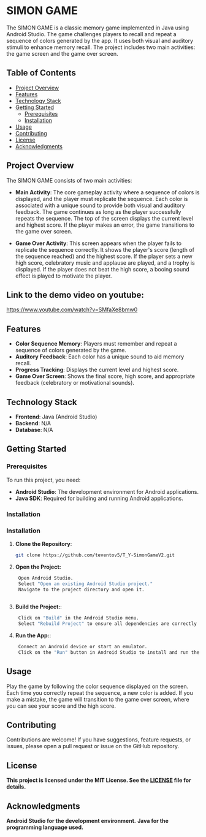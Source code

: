 # SIMON GAME

The SIMON GAME is a classic memory game implemented in Java using Android Studio. The game challenges players to recall and repeat a sequence of colors generated by the app. It uses both visual and auditory stimuli to enhance memory recall. The project includes two main activities: the game screen and the game over screen.

## Table of Contents

- [Project Overview](#project-overview)
- [Features](#features)
- [Technology Stack](#technology-stack)
- [Getting Started](#getting-started)
  - [Prerequisites](#prerequisites)
  - [Installation](#installation)
- [Usage](#usage)
- [Contributing](#contributing)
- [License](#license)
- [Acknowledgments](#acknowledgments)

## Project Overview

The SIMON GAME consists of two main activities:

- **Main Activity**: The core gameplay activity where a sequence of colors is displayed, and the player must replicate the sequence. Each color is associated with a unique sound to provide both visual and auditory feedback. The game continues as long as the player successfully repeats the sequence. The top of the screen displays the current level and highest score. If the player makes an error, the game transitions to the game over screen.

- **Game Over Activity**: This screen appears when the player fails to replicate the sequence correctly. It shows the player's score (length of the sequence reached) and the highest score. If the player sets a new high score, celebratory music and applause are played, and a trophy is displayed. If the player does not beat the high score, a booing sound effect is played to motivate the player.

## Link to the demo video on youtube:

https://www.youtube.com/watch?v=SMfaXe8bmw0

## Features

- **Color Sequence Memory**: Players must remember and repeat a sequence of colors generated by the game.
- **Auditory Feedback**: Each color has a unique sound to aid memory recall.
- **Progress Tracking**: Displays the current level and highest score.
- **Game Over Screen**: Shows the final score, high score, and appropriate feedback (celebratory or motivational sounds).

## Technology Stack

- **Frontend**: Java (Android Studio)
- **Backend**: N/A
- **Database**: N/A

## Getting Started

### Prerequisites

To run this project, you need:

- **Android Studio**: The development environment for Android applications.
- **Java SDK**: Required for building and running Android applications.

### Installation

### Installation

1. **Clone the Repository**:
   ```bash
   git clone https://github.com/teventov5/T_Y-SimonGameV2.git

2. **Open the Project:**
   ```bash
	Open Android Studio.
	Select "Open an existing Android Studio project."
	Navigate to the project directory and open it.
	
3. **Build the Project:**:
   ```bash
	Click on "Build" in the Android Studio menu.
	Select "Rebuild Project" to ensure all dependencies are correctly set up.

4. **Run the App:**:
   ```bash
	Connect an Android device or start an emulator.
	Click on the "Run" button in Android Studio to install and run the app on the selected device or emulator.

## Usage

Play the game by following the color sequence displayed on the screen. Each time you correctly repeat the sequence, a new color is added. If you make a mistake, the game will transition to the game over screen, where you can see your score and the high score.

## Contributing

Contributions are welcome! If you have suggestions, feature requests, or issues, please open a pull request or issue on the GitHub repository.

## License

**This project is licensed under the MIT License. See the [LICENSE](LICENSE.md) file for details.**

## Acknowledgments

**Android Studio for the development environment.**
**Java for the programming language used.**

